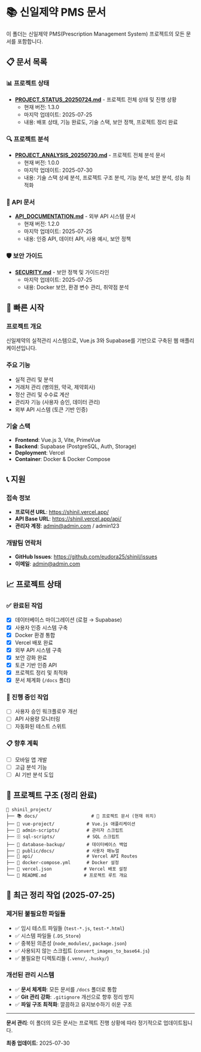 # 📚 신일제약 PMS 문서

이 폴더는 신일제약 PMS(Prescription Management System) 프로젝트의 모든 문서를 포함합니다.

## 📋 문서 목록

### 📊 프로젝트 상태
- **[PROJECT_STATUS_20250724.md](./PROJECT_STATUS_20250724.md)** - 프로젝트 전체 상태 및 진행 상황
  - 현재 버전: 1.3.0
  - 마지막 업데이트: 2025-07-25
  - 내용: 배포 상태, 기능 완료도, 기술 스택, 보안 정책, 프로젝트 정리 완료

### 🔍 프로젝트 분석
- **[PROJECT_ANALYSIS_20250730.md](./PROJECT_ANALYSIS_20250730.md)** - 프로젝트 전체 분석 문서
  - 현재 버전: 1.0.0
  - 마지막 업데이트: 2025-07-30
  - 내용: 기술 스택 상세 분석, 프로젝트 구조 분석, 기능 분석, 보안 분석, 성능 최적화

### 🔐 API 문서
- **[API_DOCUMENTATION.md](./API_DOCUMENTATION.md)** - 외부 API 시스템 문서
  - 현재 버전: 1.2.0
  - 마지막 업데이트: 2025-07-25
  - 내용: 인증 API, 데이터 API, 사용 예시, 보안 정책

### 🛡️ 보안 가이드
- **[SECURITY.md](./SECURITY.md)** - 보안 정책 및 가이드라인
  - 마지막 업데이트: 2025-07-25
  - 내용: Docker 보안, 환경 변수 관리, 취약점 분석

## 🚀 빠른 시작

### 프로젝트 개요
신일제약의 실적관리 시스템으로, Vue.js 3와 Supabase를 기반으로 구축된 웹 애플리케이션입니다.

### 주요 기능
- 실적 관리 및 분석
- 거래처 관리 (병의원, 약국, 제약회사)
- 정산 관리 및 수수료 계산
- 관리자 기능 (사용자 승인, 데이터 관리)
- 외부 API 시스템 (토큰 기반 인증)

### 기술 스택
- **Frontend**: Vue.js 3, Vite, PrimeVue
- **Backend**: Supabase (PostgreSQL, Auth, Storage)
- **Deployment**: Vercel
- **Container**: Docker & Docker Compose

## 📞 지원

### 접속 정보
- **프로덕션 URL**: https://shinil.vercel.app/
- **API Base URL**: https://shinil.vercel.app/api/
- **관리자 계정**: admin@admin.com / admin123

### 개발팀 연락처
- **GitHub Issues**: https://github.com/eudora25/shinil/issues
- **이메일**: admin@admin.com

## 📈 프로젝트 상태

### ✅ 완료된 작업
- [x] 데이터베이스 마이그레이션 (로컬 → Supabase)
- [x] 사용자 인증 시스템 구축
- [x] Docker 환경 통합
- [x] Vercel 배포 완료
- [x] 외부 API 시스템 구축
- [x] 보안 강화 완료
- [x] 토큰 기반 인증 API
- [x] 프로젝트 정리 및 최적화
- [x] 문서 체계화 (`/docs` 폴더)

### 🔄 진행 중인 작업
- [ ] 사용자 승인 워크플로우 개선
- [ ] API 사용량 모니터링
- [ ] 자동화된 테스트 스위트

### 📋 향후 계획
- [ ] 모바일 앱 개발
- [ ] 고급 분석 기능
- [ ] AI 기반 분석 도입

## 📁 프로젝트 구조 (정리 완료)

```
🏥 shinil_project/
├── 📚 docs/                    # 📖 프로젝트 문서 (현재 위치)
├── 🎨 vue-project/            # Vue.js 애플리케이션
├── 🔧 admin-scripts/          # 관리자 스크립트
├── 🗄️ sql-scripts/            # SQL 스크립트
├── 💾 database-backup/        # 데이터베이스 백업
├── 📖 public/docs/            # 사용자 매뉴얼
├── 🔌 api/                    # Vercel API Routes
├── 🐳 docker-compose.yml      # Docker 설정
├── 🚀 vercel.json            # Vercel 배포 설정
└── 📄 README.md              # 프로젝트 루트 개요
```

## 🧹 최근 정리 작업 (2025-07-25)

### 제거된 불필요한 파일들
- ✅ 임시 테스트 파일들 (`test-*.js`, `test-*.html`)
- ✅ 시스템 파일들 (`.DS_Store`)
- ✅ 중복된 의존성 (`node_modules/`, `package.json`)
- ✅ 사용되지 않는 스크립트 (`convert_images_to_base64.js`)
- ✅ 불필요한 디렉토리들 (`.venv/`, `.husky/`)

### 개선된 관리 시스템
- ✅ **문서 체계화**: 모든 문서를 `/docs` 폴더로 통합
- ✅ **Git 관리 강화**: `.gitignore` 개선으로 향후 정리 방지
- ✅ **파일 구조 최적화**: 깔끔하고 유지보수하기 쉬운 구조

---

**문서 관리**: 이 폴더의 모든 문서는 프로젝트 진행 상황에 따라 정기적으로 업데이트됩니다.

**최종 업데이트**: 2025-07-30 